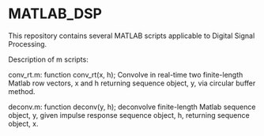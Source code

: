 MATLAB_DSP
==========

This repository contains several MATLAB scripts applicable to Digital Signal Processing.

Description of m scripts:

conv_rt.m:  function conv_rt(x, h); 
            Convolve in real-time two finite-length Matlab row vectors, x and h 
            returning sequence object, y, 
            via circular buffer method.
            
deconv.m: function deconv(y, h); 
          deconvolve finite-length Matlab sequence object, y, 
          given impulse response sequence object, h, 
          returning sequence object, x.
